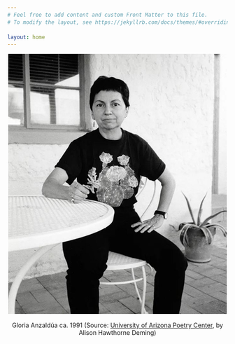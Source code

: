 ```yaml
---
# Feel free to add content and custom Front Matter to this file.
# To modify the layout, see https://jekyllrb.com/docs/themes/#overriding-theme-defaults

layout: home
---
```

<p align="center">
  <img src="anzaldua_foto.JPG">
  </p>
<p align="center">
  Gloria Anzaldúa ca. 1991 (Source: <a href="https://voca.arizona.edu/reader/anzaldua-gloria-e">University of Arizona Poetry Center</a>, by Alison Hawthorne Deming)
</p>
